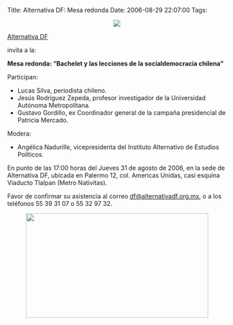 Title: Alternativa DF: Mesa redonda
Date: 2006-08-29 22:07:00
Tags: 

<p align="center"><img src="http://www.damog.net/files/misc/logo-alternativa.png"/></p>
<a target="_blank" href="http://www.alternativa.org.mx">Alternativa DF</a><p> invita a la:
</p>
<strong>Mesa redonda: &#8220;Bachelet y las lecciones de la socialdemocracia chilena&#8221;</strong><p>
Participan:
</p>
<ul>
<li>Lucas Silva, periodista chileno.</li>
<li>Jesús Rodríguez Zepeda, profesor investigador de la Universidad Autónoma Metropolitana.</li>
<li>Gustavo Gordillo, ex Coordinador general de la campaña presidencial de Patricia Mercado.</li>
</ul>
<p>
Modera:
</p>
<ul>
<li>Angélica Nadurille, vicepresidenta del Instituto Alternativo de Estudios Políticos.</li>
</ul>
<p>
En punto de las 17:00 horas del Jueves 31 de agosto de 2006, en la sede de Alternativa DF, ubicada en Palermo 12, col. Americas Unidas, casi esquina Viaducto Tlalpan (Metro Nativitas).

Favor de confirmar su asistencia al correo <a target="_blank" href="mailto:df@alternativadf.org.mx">df@alternativadf.org.mx</a>, o a los teléfonos 55&#160;39&#160;31&#160;07&#160;o 55&#160;32&#160;97&#160;32.
</p>
<p align="center"><img width="419" height="240" src="http://andreslajous.blogs.com/photos/uncategorized/por_un_chile_para_todos.jpg"/></p>
